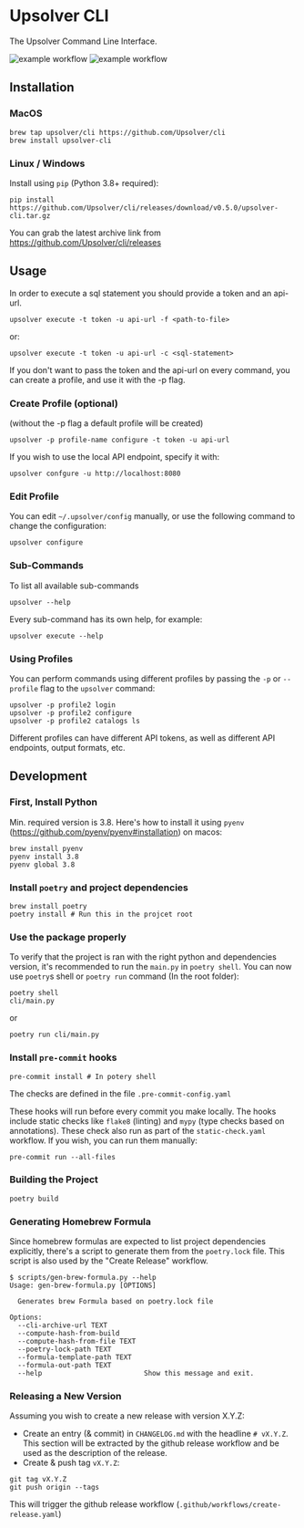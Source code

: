 # Upsolver CLI
The Upsolver Command Line Interface.

![example workflow](https://github.com/Upsolver/cli/actions/workflows/run-tests.yaml/badge.svg)
![example workflow](https://github.com/Upsolver/cli/actions/workflows/static-checks.yaml/badge.svg)

## Installation

### MacOS

```commandline
brew tap upsolver/cli https://github.com/Upsolver/cli
brew install upsolver-cli
```

### Linux / Windows
Install using `pip` (Python 3.8+ required):

```commandline
pip install https://github.com/Upsolver/cli/releases/download/v0.5.0/upsolver-cli.tar.gz
```

You can grab the latest archive link from https://github.com/Upsolver/cli/releases

## Usage
In order to execute a sql statement you should provide a token and an api-url.
```commandline
upsolver execute -t token -u api-url -f <path-to-file>
```
or:
```commandline
upsolver execute -t token -u api-url -c <sql-statement>
```
If you don't want to pass the token and the api-url on every command, you can create a profile, and use it with the -p flag.

### Create Profile (optional)
(without the -p flag a default profile will be created)
```commandline
upsolver -p profile-name configure -t token -u api-url
```

If you wish to use the local API endpoint, specify it with:
```commandline
upsolver confgure -u http://localhost:8080
```

### Edit Profile
You can edit `~/.upsolver/config` manually, or use the following command to change the configuration:

```commandline
upsolver configure
```

### Sub-Commands
To list all available sub-commands
```commandline
upsolver --help
```

Every sub-command has its own help, for example:
```commandline
upsolver execute --help
```

### Using Profiles
You can perform commands using different profiles by passing the `-p` or `--profile` flag to the `upsolver` command:

```commandline
upsolver -p profile2 login
upsolver -p profile2 configure
upsolver -p profile2 catalogs ls
```

Different profiles can have different API tokens, as well as different API endpoints, output formats, etc.


## Development

### First, Install Python
Min. required version is 3.8. Here's how to install it using `pyenv` (https://github.com/pyenv/pyenv#installation) on macos:

```commandline
brew install pyenv
pyenv install 3.8
pyenv global 3.8
```

### Install `poetry` and project dependencies

```commandline
brew install poetry
poetry install # Run this in the projcet root
```
### Use the package properly
To verify that the project is ran with the right python and dependencies version, it's recommended to run the `main.py` in `poetry shell`.
You can now use `poetry`s shell or `poetry run` command (In the root folder):
```commandline
poetry shell
cli/main.py
```

or

```commandline
poetry run cli/main.py
```

### Install `pre-commit` hooks
```commandline
pre-commit install # In potery shell
```
The checks are defined in the file `.pre-commit-config.yaml`

These hooks will run before every commit you make locally. The hooks include static checks like `flake8` (linting) and `mypy` (type checks based on annotations). These check also run as part of the `static-check.yaml` workflow. If you wish, you can run them manually:

```commandline
pre-commit run --all-files
```

### Building the Project

```commandline
poetry build
```

### Generating Homebrew Formula
Since homebrew formulas are expected to list project dependencies explicitly, there's a script to generate them from the `poetry.lock` file. This script is also used by the "Create Release" workflow.

```commandline
$ scripts/gen-brew-formula.py --help
Usage: gen-brew-formula.py [OPTIONS]

  Generates brew Formula based on poetry.lock file

Options:
  --cli-archive-url TEXT
  --compute-hash-from-build
  --compute-hash-from-file TEXT
  --poetry-lock-path TEXT
  --formula-template-path TEXT
  --formula-out-path TEXT
  --help                         Show this message and exit.
```

### Releasing a New Version
Assuming you wish to create a new release with version X.Y.Z:

- Create an entry (& commit) in `CHANGELOG.md` with the headline `# vX.Y.Z`. This section will be extracted by the github release workflow and be used as the description of the release.
- Create & push tag `vX.Y.Z`:

```commandline
git tag vX.Y.Z
git push origin --tags
```

This will trigger the github release workflow (`.github/workflows/create-release.yaml`)

